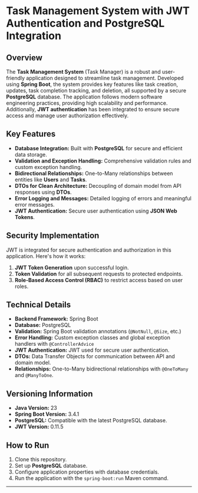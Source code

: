 # Task Management System with JWT Authentication and PostgreSQL Integration

## Overview
The **Task Management System** (Task Manager) is a robust and user-friendly application designed to streamline task management. Developed using **Spring Boot**, the system provides key features like task creation, updates, task completion tracking, and deletion, all supported by a secure **PostgreSQL** database. The application follows modern software engineering practices, providing high scalability and performance. Additionally, **JWT authentication** has been integrated to ensure secure access and manage user authorization effectively.

## Key Features
- **Database Integration:** Built with **PostgreSQL** for secure and efficient data storage.
- **Validation and Exception Handling:** Comprehensive validation rules and custom exception handling.
- **Bidirectional Relationships:** One-to-Many relationships between entities like **Users** and **Tasks**.
- **DTOs for Clean Architecture:** Decoupling of domain model from API responses using **DTOs**.
- **Error Logging and Messages:** Detailed logging of errors and meaningful error messages.
- **JWT Authentication:** Secure user authentication using **JSON Web Tokens**.

## Security Implementation
JWT is integrated for secure authentication and authorization in this application. Here's how it works:
1. **JWT Token Generation** upon successful login.
2. **Token Validation** for all subsequent requests to protected endpoints.
3. **Role-Based Access Control (RBAC)** to restrict access based on user roles.

## Technical Details
- **Backend Framework:** Spring Boot
- **Database:** PostgreSQL
- **Validation:** Spring Boot validation annotations (`@NotNull`, `@Size`, etc.)
- **Error Handling:** Custom exception classes and global exception handlers with `@ControllerAdvice`
- **JWT Authentication:** JWT used for secure user authentication.
- **DTOs:** Data Transfer Objects for communication between API and domain model.
- **Relationships:** One-to-Many bidirectional relationships with `@OneToMany` and `@ManyToOne`.

## Versioning Information
- **Java Version:** 23
- **Spring Boot Version:** 3.4.1
- **PostgreSQL:** Compatible with the latest PostgreSQL database.
- **JWT Version:** 0.11.5

## How to Run
1. Clone this repository.
2. Set up **PostgreSQL** database.
3. Configure application properties with database credentials.
4. Run the application with the `spring-boot:run` Maven command.

---

